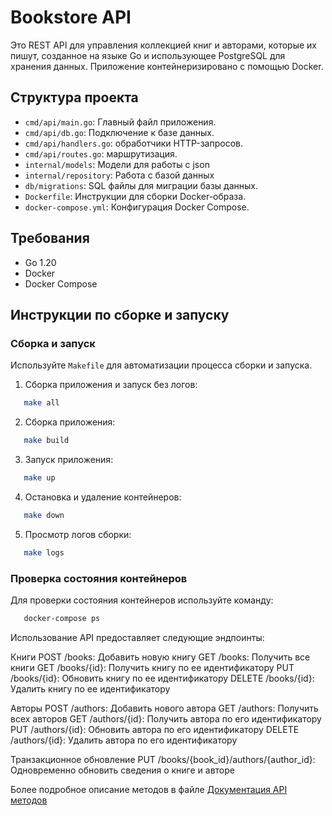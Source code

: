 # Bookstore API

Это REST API для управления коллекцией книг и авторами, которые их пишут, созданное на языке Go и использующее PostgreSQL для хранения данных. Приложение контейнеризировано с помощью Docker.

## Структура проекта

- `cmd/api/main.go`: Главный файл приложения.
- `cmd/api/db.go`: Подключение к базе данных.
- `cmd/api/handlers.go`: обработчики HTTP-запросов.
- `cmd/api/routes.go`: маршрутизация.
- `internal/models`: Модели для работы с json
- `internal/repository`: Работа с базой данных
- `db/migrations`: SQL файлы для миграции базы данных.
- `Dockerfile`: Инструкции для сборки Docker-образа.
- `docker-compose.yml`: Конфигурация Docker Compose.

## Требования

- Go 1.20
- Docker
- Docker Compose

## Инструкции по сборке и запуску

### Сборка и запуск

Используйте `Makefile` для автоматизации процесса сборки и запуска.

1. Сборка приложения и запуск без логов:

```sh
   make all
```

2. Сборка приложения:

```sh
   make build
```

3. Запуск приложения:

```sh
   make up
```

4. Остановка и удаление контейнеров:

```sh
   make down
```

5. Просмотр логов сборки:

```sh
   make logs
```

### Проверка состояния контейнеров

Для проверки состояния контейнеров используйте команду:

```sh
   docker-compose ps
```

Использование
API предоставляет следующие эндпоинты:

Книги
POST /books: Добавить новую книгу
GET /books: Получить все книги
GET /books/{id}: Получить книгу по ее идентификатору
PUT /books/{id}: Обновить книгу по ее идентификатору
DELETE /books/{id}: Удалить книгу по ее идентификатору

Авторы
POST /authors: Добавить нового автора
GET /authors: Получить всех авторов
GET /authors/{id}: Получить автора по его идентификатору
PUT /authors/{id}: Обновить автора по его идентификатору
DELETE /authors/{id}: Удалить автора по его идентификатору

Транзакционное обновление
PUT /books/{book_id}/authors/{author_id}: Одновременно обновить сведения о книге и авторе

Более подробное описание методов в файле [Документация API методов](Документация_API_методов.md)
